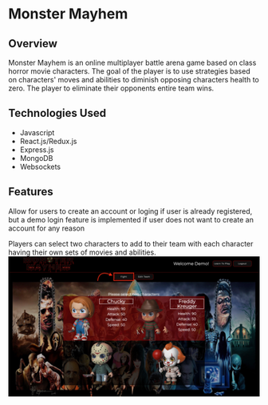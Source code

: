# Monster Mayhem

## Overview ##
Monster Mayhem is an online multiplayer battle arena game based on class horror movie characters.  The goal of the player is to use strategies based on characters' moves and abilities to diminish opposing characters health to zero.  The player to eliminate their opponents entire team wins. 

## Technologies Used ##
+ Javascript
+ React.js/Redux.js
+ Express.js
+ MongoDB
+ Websockets 

## Features ##
Allow for users to create an account or loging if user is already registered, but a demo login feature is implemented if user does not want to create an account for any reason

Players can select two characters to add to their team with each character having their own sets of movies and abilities.  
![Team Selection](https://github.com/nguyendarryl/Monster-Mayhem/blob/master/frontend/public/images/start_fight.jpg?raw=true)
